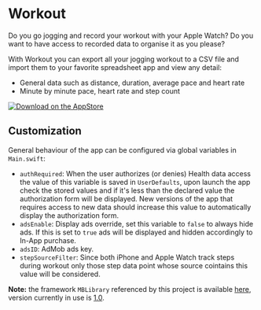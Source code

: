 # Workout
Do you go jogging and record your workout with your Apple Watch? Do you want to have access to recorded data to organise it as you please?

With Workout you can export all your jogging workout to a CSV file and import them to your favorite spreadsheet app and view any detail:
- General data such as distance, duration, average pace and heart rate
- Minute by minute pace, heart rate and step count

[![Download on the AppStore](http://www.marcoboschi.altervista.org/img/app_store_en.svg)](https://itunes.apple.com/us/app/workout-csv-exporter/id1140433100?ls=1&mt=8)

## Customization
General behaviour of the app can be configured via global variables in `Main.swift`:

* `authRequired`: When the user authorizes (or denies) Health data access the value of this variable is saved in `UserDefaults`, upon launch the app check the stored values and if it's less than the declared value the authorization form will be displayed. New versions of the app that requires access to new data should increase this value to automatically display the authorization form.
* `adsEnable`: Display ads override, set this variable to `false` to always hide ads. If this is set to `true` ads will be displayed and hidden accordingly to In-App purchase.
* `adsID`: AdMob ads key.
* `stepSourceFilter`: Since both iPhone and Apple Watch track steps during workout only those step data point whose source cointains this value will be considered.

**Note:** the framework `MBLibrary` referenced by this project is available [here](https://github.com/piscoTech/MBLibrary), version currently in use is [1.0](https://github.com/piscoTech/MBLibrary/releases/tag/v1.0(1)).
